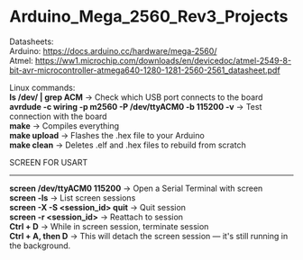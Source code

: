 # Arduino_Mega_2560_Rev3_Projects

Datasheets:   
Arduino: https://docs.arduino.cc/hardware/mega-2560/   
Atmel: https://ww1.microchip.com/downloads/en/devicedoc/atmel-2549-8-bit-avr-microcontroller-atmega640-1280-1281-2560-2561_datasheet.pdf   

Linux commands:   
**ls /dev/ | grep ACM** → Check which USB port connects to the board  
**avrdude -c wiring -p m2560 -P /dev/ttyACM0 -b 115200 -v** → Test connection with the board   
**make** → Compiles everything   
**make upload** → Flashes the .hex file to your Arduino   
**make clean** → Deletes .elf and .hex files to rebuild from scratch     

SCREEN FOR USART    
________________________________________________________________________________________________    
**screen /dev/ttyACM0 115200** → Open a Serial Terminal with screen    
**screen -ls** → List screen sessions    
**screen -X -S <session_id> quit** → Quit session    
**screen -r <session_id>** → Reattach to session    
**Ctrl + D** → While in screen session, terminate session    
**Ctrl + A, then D** → This will detach the screen session — it's still running in the background.    
